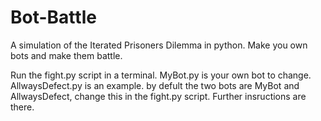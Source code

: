 # Bot-Battle
A simulation of the Iterated Prisoners Dilemma in python. Make you own bots and make them battle.

Run the fight.py script in a terminal.
MyBot.py is your own bot to change.
AllwaysDefect.py is an example.
by defult the two bots are MyBot and AllwaysDefect, change this in the fight.py script. Further insructions are there. 
